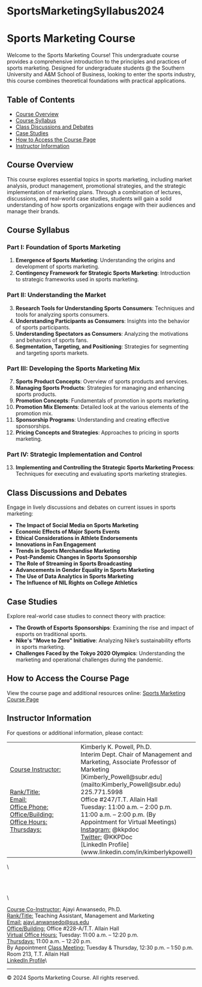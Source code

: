 # SportsMarketingSyllabus2024

# Sports Marketing Course

Welcome to the Sports Marketing Course! This undergraduate course provides a comprehensive introduction to the principles and practices of sports marketing. Designed for undergraduate students @ the Southern University and A&M School of Business, looking to enter the sports industry, this course combines theoretical foundations with practical applications.

## Table of Contents

- [Course Overview](#course-overview)
- [Course Syllabus](#course-syllabus)
- [Class Discussions and Debates](#class-discussions-and-debates)
- [Case Studies](#case-studies)
- [How to Access the Course Page](#how-to-access-the-course-page)
- [Instructor Information](#instructor-information)

## Course Overview

This course explores essential topics in sports marketing, including market analysis, product management, promotional strategies, and the strategic implementation of marketing plans. Through a combination of lectures, discussions, and real-world case studies, students will gain a solid understanding of how sports organizations engage with their audiences and manage their brands.

## Course Syllabus

### Part I: Foundation of Sports Marketing
1. **Emergence of Sports Marketing**: Understanding the origins and development of sports marketing.
2. **Contingency Framework for Strategic Sports Marketing**: Introduction to strategic frameworks used in sports marketing.

### Part II: Understanding the Market
3. **Research Tools for Understanding Sports Consumers**: Techniques and tools for analyzing sports consumers.
4. **Understanding Participants as Consumers**: Insights into the behavior of sports participants.
5. **Understanding Spectators as Consumers**: Analyzing the motivations and behaviors of sports fans.
6. **Segmentation, Targeting, and Positioning**: Strategies for segmenting and targeting sports markets.

### Part III: Developing the Sports Marketing Mix
7. **Sports Product Concepts**: Overview of sports products and services.
8. **Managing Sports Products**: Strategies for managing and enhancing sports products.
9. **Promotion Concepts**: Fundamentals of promotion in sports marketing.
10. **Promotion Mix Elements**: Detailed look at the various elements of the promotion mix.
11. **Sponsorship Programs**: Understanding and creating effective sponsorships.
12. **Pricing Concepts and Strategies**: Approaches to pricing in sports marketing.

### Part IV: Strategic Implementation and Control
13. **Implementing and Controlling the Strategic Sports Marketing Process**: Techniques for executing and evaluating sports marketing strategies.

## Class Discussions and Debates

Engage in lively discussions and debates on current issues in sports marketing:
- **The Impact of Social Media on Sports Marketing**
- **Economic Effects of Major Sports Events**
- **Ethical Considerations in Athlete Endorsements**
- **Innovations in Fan Engagement**
- **Trends in Sports Merchandise Marketing**
- **Post-Pandemic Changes in Sports Sponsorship**
- **The Role of Streaming in Sports Broadcasting**
- **Advancements in Gender Equality in Sports Marketing**
- **The Use of Data Analytics in Sports Marketing**
- **The Influence of NIL Rights on College Athletics**

## Case Studies

Explore real-world case studies to connect theory with practice:
- **The Growth of Esports Sponsorships**: Examining the rise and impact of esports on traditional sports.
- **Nike's "Move to Zero" Initiative**: Analyzing Nike’s sustainability efforts in sports marketing.
- **Challenges Faced by the Tokyo 2020 Olympics**: Understanding the marketing and operational challenges during the pandemic.

## How to Access the Course Page

View the course page and additional resources online:
[Sports Marketing Course Page](https://<your-username>.github.io/<repository-name>/)

## Instructor Information

For questions or additional information, please contact:

<table>
<tr>
<td width="40%">
<ins>Course Instructor:</ins><br/><br/><br/>
<ins>Rank/Title:</ins><br/>
<ins>Email:</ins> <br/>
<ins>Office Phone:</ins> <br/>
<ins>Office/Building:</ins> <br/>
<ins>Office Hours:</ins> <br/>
<ins>Thursdays:</ins> <br/>

</td>

<td width="60%">
Kimberly K. Powell, Ph.D. <br/>
Interim Dept. Chair of Management and Marketing, Associate Professor of Marketing <br/>
[Kimberly_Powell@subr.edu](mailto:Kimberly_Powell@subr.edu) <br/>
225.771.5998 <br/>
Office #247/T.T. Allain Hall <br/>
Tuesday: 11:00 a.m. – 2:00 p.m.<br/>
11:00 a.m. – 2:00 p.m. (By Appointment for Virtual Meetings)<br/>
<ins>Instagram:</ins> @kkpdoc<br/>
<ins>Twitter:</ins> @KKPDoc<br/>
[LinkedIn Profile](www.linkedin.com/in/kimberlykpowell)<br/>




</td>
  

</tr>
</table>


 \

  \
\
\
\





<ins>Course Co-Instructor:</ins> Ajayi Anwansedo, Ph.D.\
<ins>Rank/Title:</ins> Teaching Assistant, Management and Marketing\
<ins>Email:</ins> [ajayi.anwansedo@sus.edu](mailto:ajayi.anwansedo@sus.edu)  \
<ins>Office/Building:</ins> Office #228-A/T.T. Allain Hall\
<ins>Virtual Office Hours:</ins> Tuesday: 11:00 a.m. – 12:20 p.m.\
<ins>Thursdays:</ins> 11:00 a.m. – 12:20 p.m.\
By Appointment
<ins>Class Meeting:</ins> Tuesday & Thursday, 12:30 p.m. – 1:50 p.m.\
Room 213, T.T. Allain Hall\
[LinkedIn Profile](https://www.linkedin.com/in/example)\

---

&copy; 2024 Sports Marketing Course. All rights reserved.
